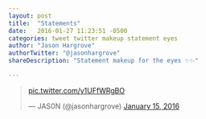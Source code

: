```yaml
---
layout: post
title:  "Statements"
date:   2016-01-27 11:23:51 -0500
categories: tweet twitter makeup statement eyes
author: "Jason Hargrove"
authorTwitter: "@jasonhargrove"
shareDescription: "Statement makeup for the eyes ✨✨"

---
```


<blockquote class="twitter-tweet" lang="en"><p lang="und" dir="ltr"><a href="https://t.co/y1UFfWRgBO">pic.twitter.com/y1UFfWRgBO</a></p>&mdash; JAS0N (@jasonhargrove) <a href="https://twitter.com/jasonhargrove/status/687850971146371073">January 15, 2016</a></blockquote>
<script async src="//platform.twitter.com/widgets.js" charset="utf-8"></script>

